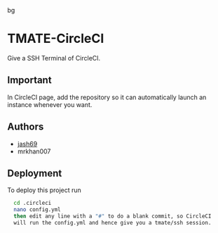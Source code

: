 bg
# TMATE-CircleCI

Give a SSH Terminal of CircleCI.


## Important
In CircleCI page, add the repository so it can automatically launch an instance whenever you want.
## Authors

- [jash69](https://www.github.com/jashvakharia)
- mrkhan007


## Deployment

To deploy this project run

```bash
  cd .circleci
  nano config.yml
  then edit any line with a "#" to do a blank commit, so CircleCI
  will run the config.yml and hence give you a tmate/ssh session.
```
